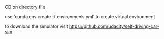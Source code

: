 CD on directory file

use 'conda env create -f environments.yml' to create virtual environment

to download the simulator visit https://github.com/udacity/self-driving-car-sim